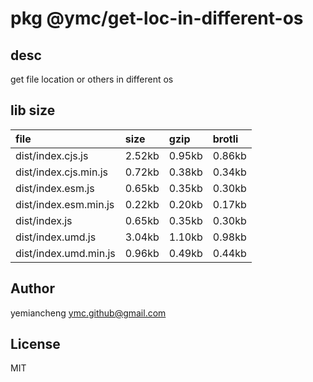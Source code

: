 # pkg @ymc/get-loc-in-different-os

## desc
get file location or others in different os

## lib size  
file | size | gzip | brotli
:---- | :---- | :---- | :----
dist/index.cjs.js | 2.52kb | 0.95kb | 0.86kb
dist/index.cjs.min.js | 0.72kb | 0.38kb | 0.34kb
dist/index.esm.js | 0.65kb | 0.35kb | 0.30kb
dist/index.esm.min.js | 0.22kb | 0.20kb | 0.17kb
dist/index.js | 0.65kb | 0.35kb | 0.30kb
dist/index.umd.js | 3.04kb | 1.10kb | 0.98kb
dist/index.umd.min.js | 0.96kb | 0.49kb | 0.44kb

## Author
yemiancheng <ymc.github@gmail.com>

## License
MIT